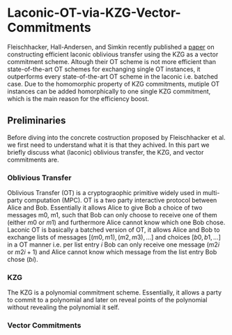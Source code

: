 # Laconic-OT-via-KZG-Vector-Commitments

Fleischhacker, Hall-Andersen, and Simkin recently published a [paper](https://eprint.iacr.org/2024/264.pdf) on constructing efficient laconic oblivious transfer using the KZG as a vector commitment scheme. Altough their OT scheme is not more efficient than state-of-the-art OT schemes for exchanging single OT instances, it outperforms every state-of-the-art OT scheme in the laconic i.e. batched case. Due to the homomorphic property of KZG commitments, mutiple OT instances can be added homorphically to one single KZG commitment, which is the main reason for the efficiency boost.

## Preliminaries
Before diving into the concrete costruction proposed by Fleischhacker et al. we first need to understand what it is that they achived. 
In this part we briefly discuss what (laconic) oblivious transfer, the KZG, and vector commitments are.

### Oblivious Transfer
Oblivious Transfer (OT) is a cryptograophic primitive widely used in multi-party computation (MPC). 
OT is a two party interactive protocol between Alice and Bob. Essentially it allows Alice to give Bob a choice of two messages m0, m1, such that Bob can only choose to receive one of them (either $m0$ or $m1$) and furthermore Alice cannot know which one Bob chose. 
Laconic OT is basically a batched version of OT, it allows Alice and Bob to exchange lists of messages $[(m0,m1), (m2,m3),...]$ and choices $[b0,b1,...]$ in a OT manner i.e. per list entry $i$ Bob can only receive one message ($m2i$ or $m2i+1$) and Alice cannot know which message from the list entry Bob chose ($bi$).


### KZG
The KZG is a polynomial commitment scheme. Essentially, it allows a party to commit to a polynomial and later on reveal points of the polynomial without revealing the polynomial it self. 




### Vector Commitments

